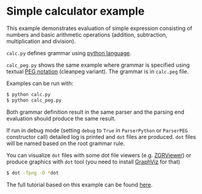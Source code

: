 # Simple calculator example

This example demonstrates evaluation of simple expression consisting of numbers
and basic arithmetic operations (addition, subtraction, multiplication and
division).

`calc.py` defines grammar using [python
language](http://igordejanovic.net/Arpeggio/grammars/#grammars-written-in-python).

`calc_peg.py` shows the same example where grammar is specified using textual
[PEG
notation](http://igordejanovic.net/Arpeggio/grammars/#grammars-written-in-peg-notations)
(cleanpeg variant). The grammar is in `calc.peg` file.

Examples can be run with:

```bash
$ python calc.py
$ python calc_peg.py
```

Both grammar definition result in the same parser and the parsing end evaluation 
should produce the same result.

If run in debug mode (setting `debug` to `True` in `ParserPython` or `ParserPEG`
constructor call) detailed log is printed and `dot` files are produced.
`dot` files will be named based on the root grammar rule.

You can visualize `dot` files with some dot file viewers (e.g.
[ZGRViewer](http://zvtm.sourceforge.net/zgrviewer.html)) or produce graphics
with `dot` tool (you need to install [GraphViz](http://www.graphviz.org/) for that)

```bash
$ dot -Tpng -O *dot
```

The full tutorial based on this example can be found
[here](http://igordejanovic.net/Arpeggio/tutorials/calc/).

